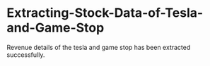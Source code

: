 # Extracting-Stock-Data-of-Tesla-and-Game-Stop
Revenue details of the tesla and game stop has been extracted successfully.
